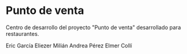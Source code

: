 <h1>Punto de venta</h1>
<p>Centro de desarrollo del proyecto "Punto de venta" desarrollado para restaurantes.</p>
<tabel>
  <tr sytle="padding: 20px;">
    <td>Eric García</td>
    <td>Eliezer Milián</td>
    <td>Andrea Pérez</td>
    <td>Elmer Collí</td>
  </tr>
  <tr>
    <td></td>
    <td></td>
    <td></td>
    <td></td>
  </tr>
</tabel>
